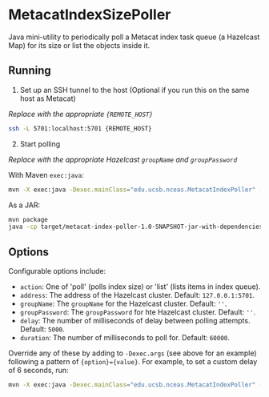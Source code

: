 # MetacatIndexSizePoller

Java mini-utility to periodically poll a Metacat index task queue (a Hazelcast Map) for its size or list the objects inside it.

## Running

1. Set up an SSH tunnel to the host (Optional if you run this on the same host as Metacat)

_Replace with the appropriate `{REMOTE_HOST}`_

```sh
ssh -L 5701:localhost:5701 {REMOTE_HOST}
```

2. Start polling

_Replace with the appropriate Hazelcast `groupName` and `groupPassword`_

With Maven `exec:java`:

```sh
mvn -X exec:java -Dexec.mainClass="edu.ucsb.nceas.MetacatIndexPoller" -Dexec.args="groupName={NAME} groupPassword={PASSWORD}"
```

As a JAR:

```sh
mvn package
java -cp target/metacat-index-poller-1.0-SNAPSHOT-jar-with-dependencies.jar edu.ucsb.nceas.MetacatIndexPoller groupName={NAME} groupPassword={PASSWORD}
```

## Options

Configurable options include:

- `action`: One of 'poll' (polls index size) or 'list' (lists items in index queue).
- `address`: The address of the Hazelcast cluster. Default: `127.0.0.1:5701`.
- `groupName`: The `groupName` for the Hazelcast cluster. Default: `''`.
- `groupPassword`: The `groupPassword` for hte Hazelcast cluster. Default: `''`.
- `delay`: The number of milliseconds of delay between polling attempts. Default: `5000`.
- `duration`: The number of milliseconds to poll for. Default: `60000`.

Override any of these by adding to `-Dexec.args` (see above for an example) following a pattern of `{option}={value}`. For example, to set a custom delay of 6 seconds, run:

```sh
mvn -X exec:java -Dexec.mainClass="edu.ucsb.nceas.MetacatIndexPoller" -Dexec.args="delay=6000"
```
